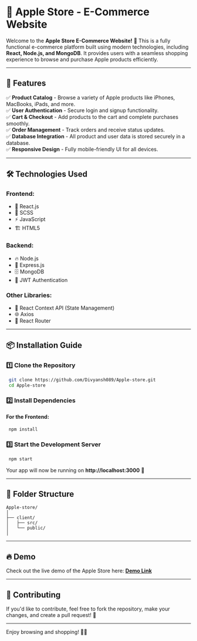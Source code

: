# 🍏 Apple Store - E-Commerce Website

Welcome to the **Apple Store E-Commerce Website!** 🎉 This is a fully functional e-commerce platform built using modern technologies, including **React, Node.js, and MongoDB**. It provides users with a seamless shopping experience to browse and purchase Apple products efficiently.

---

## 🌟 Features

✅ **Product Catalog** - Browse a variety of Apple products like iPhones, MacBooks, iPads, and more.  
✅ **User Authentication** - Secure login and signup functionality.  
✅ **Cart & Checkout** - Add products to the cart and complete purchases smoothly.  
✅ **Order Management** - Track orders and receive status updates.  
✅ **Database Integration** - All product and user data is stored securely in a database.  
✅ **Responsive Design** - Fully mobile-friendly UI for all devices.  

---

## 🛠️ Technologies Used

### **Frontend**:
- 🚀 React.js
- 🎨 SCSS
- ⚡ JavaScript
- 🏗️ HTML5

### **Backend**:
- 🔥 Node.js
- 🔌 Express.js
- 🗄️ MongoDB
- 🔐 JWT Authentication

### **Other Libraries**:
- 🔄 React Context API (State Management)
- 🌐 Axios
- 🚏 React Router

---

## 📦 Installation Guide

### **1️⃣ Clone the Repository**
```bash
 git clone https://github.com/Divyansh089/Apple-store.git
 cd Apple-store
```

### **2️⃣ Install Dependencies**
#### For the Frontend:
```bash
 npm install
```
### **3️⃣ Start the Development Server**
```bash
 npm start
```
Your app will now be running on **http://localhost:3000** 🚀

---

## 📂 Folder Structure
```
Apple-store/
│
├── client/               
│   ├── src/
│   └── public/
│

```

---

## 🔥 Demo
Check out the live demo of the Apple Store here: **[Demo Link](https://apple-store-ten-chi.vercel.app/)**

---

## 🤝 Contributing
If you'd like to contribute, feel free to fork the repository, make your changes, and create a pull request! 🙌

---

Enjoy browsing and shopping! 🍏🚀

